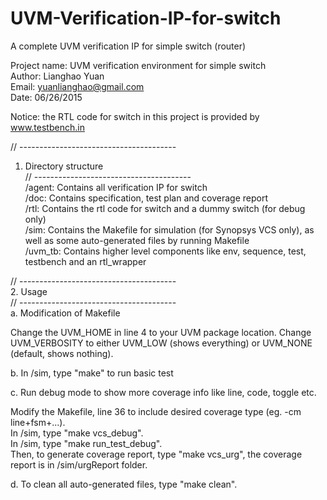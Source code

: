 # UVM-Verification-IP-for-switch  
A complete UVM verification IP for simple switch (router)  

Project name: UVM verification environment for simple switch    
Author: Lianghao Yuan   
Email: yuanlianghao@gmail.com   
Date: 06/26/2015  

Notice: the RTL code for switch in this project is provided by  
www.testbench.in

// ---------------------------------------                                             
1. Directory structure        
// ---------------------------------------                                
/agent:      Contains all verification IP for switch   
/doc:        Contains specification, test plan and coverage report  
/rtl:        Contains the rtl code for switch and a dummy switch (for debug only)  
/sim:        Contains the Makefile for simulation (for Synopsys VCS only), as well as some auto-generated files by running Makefile   
/uvm_tb:     Contains higher level components like env, sequence, test, testbench and an rtl_wrapper   

// ---------------------------------------                    
2. Usage                   
// ---------------------------------------   
a. Modification of Makefile

Change the UVM_HOME in line 4 to your UVM package location. 
Change UVM_VERBOSITY to either UVM_LOW (shows everything) or UVM_NONE (default, shows nothing). 

b. In /sim, type "make" to run basic test 

c. Run debug mode to show more coverage info like line, code, toggle etc. 
  
Modify the Makefile, line 36 to include desired coverage type (eg. -cm line+fsm+...).     
In /sim, type "make vcs_debug".      
In /sim, type "make run_test_debug".    
Then, to generate coverage report, type "make vcs_urg", the coverage report is in /sim/urgReport folder. 

d. To clean all auto-generated files, type "make clean".  
